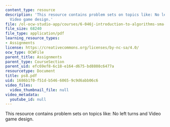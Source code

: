 ```yaml
---
content_type: resource
description: 'This resource contains problem sets on topics like: No left turns and
  Video game design.'
file: /ol-ocw-studio-app/courses/6-046j-introduction-to-algorithms-sma-5503-fall-2005/1686b1f0f51db54660659c9d6abb06c6_ps8.pdf
file_size: 68240
file_type: application/pdf
learning_resource_types:
- Assignments
license: https://creativecommons.org/licenses/by-nc-sa/4.0/
ocw_type: OCWFile
parent_title: Assignments
parent_type: CourseSection
parent_uid: efc69ef8-6c18-e164-d675-bd8808c6477a
resourcetype: Document
title: ps8.pdf
uid: 1686b1f0-f51d-b546-6065-9c9d6abb06c6
video_files:
  video_thumbnail_file: null
video_metadata:
  youtube_id: null
---
```

This resource contains problem sets on topics like: No left turns and Video game design.